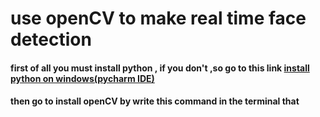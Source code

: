 # use openCV to make real time face detection


#### first of all you must install python , if you don't ,so go to this link [install python on windows(pycharm IDE)](https://www.guru99.com/how-to-install-python.html)

#### then go to install openCV by write this command in the terminal that 
